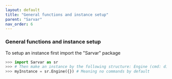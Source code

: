 ```yaml
---
layout: default
title: "General functions and instance setup"
parent: "Sarvar"
nav_order: 6
---
```

### General functions and instance setup
To setup an instance first import the "Sarvar" package
```python
>>> import Sarvar as sr
>>> # Then make an instance by the following structure: Engine (cmd: dict[str, EngineCommandFunction], logger: Logger = Logger() #Optional# )
>>> myInstance = sr.Engine({}) # Meaning no commands by default
```